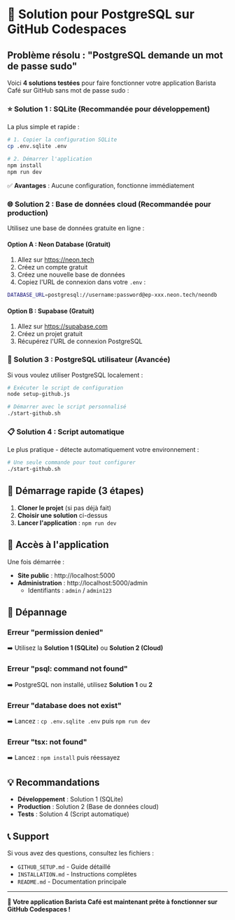 # 🚀 Solution pour PostgreSQL sur GitHub Codespaces

## Problème résolu : "PostgreSQL demande un mot de passe sudo"

Voici **4 solutions testées** pour faire fonctionner votre application Barista Café sur GitHub sans mot de passe sudo :

### ⭐ Solution 1 : SQLite (Recommandée pour développement)

La plus simple et rapide :

```bash
# 1. Copier la configuration SQLite
cp .env.sqlite .env

# 2. Démarrer l'application
npm install
npm run dev
```

✅ **Avantages** : Aucune configuration, fonctionne immédiatement

### 🌐 Solution 2 : Base de données cloud (Recommandée pour production)

Utilisez une base de données gratuite en ligne :

#### Option A : Neon Database (Gratuit)
1. Allez sur https://neon.tech
2. Créez un compte gratuit
3. Créez une nouvelle base de données
4. Copiez l'URL de connexion dans votre `.env` :

```bash
DATABASE_URL=postgresql://username:password@ep-xxx.neon.tech/neondb
```

#### Option B : Supabase (Gratuit)
1. Allez sur https://supabase.com
2. Créez un projet gratuit
3. Récupérez l'URL de connexion PostgreSQL

### 🔧 Solution 3 : PostgreSQL utilisateur (Avancée)

Si vous voulez utiliser PostgreSQL localement :

```bash
# Exécuter le script de configuration
node setup-github.js

# Démarrer avec le script personnalisé
./start-github.sh
```

### 📋 Solution 4 : Script automatique

Le plus pratique - détecte automatiquement votre environnement :

```bash
# Une seule commande pour tout configurer
./start-github.sh
```

## 🚀 Démarrage rapide (3 étapes)

1. **Cloner le projet** (si pas déjà fait)
2. **Choisir une solution** ci-dessus
3. **Lancer l'application** : `npm run dev`

## 📱 Accès à l'application

Une fois démarrée :
- **Site public** : http://localhost:5000
- **Administration** : http://localhost:5000/admin
  - Identifiants : `admin` / `admin123`

## 🔧 Dépannage

### Erreur "permission denied"
➡️ Utilisez la **Solution 1 (SQLite)** ou **Solution 2 (Cloud)**

### Erreur "psql: command not found"
➡️ PostgreSQL non installé, utilisez **Solution 1** ou **2**

### Erreur "database does not exist"
➡️ Lancez : `cp .env.sqlite .env` puis `npm run dev`

### Erreur "tsx: not found"
➡️ Lancez : `npm install` puis réessayez

## 💡 Recommandations

- **Développement** : Solution 1 (SQLite)
- **Production** : Solution 2 (Base de données cloud)
- **Tests** : Solution 4 (Script automatique)

## 📞 Support

Si vous avez des questions, consultez les fichiers :
- `GITHUB_SETUP.md` - Guide détaillé
- `INSTALLATION.md` - Instructions complètes
- `README.md` - Documentation principale

---

**🎉 Votre application Barista Café est maintenant prête à fonctionner sur GitHub Codespaces !**